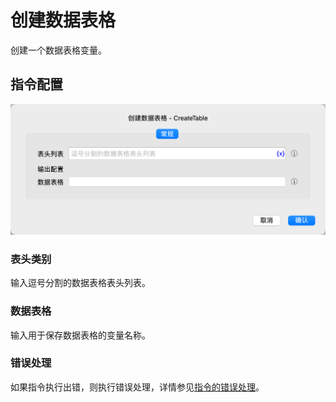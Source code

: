 # 创建数据表格

创建一个数据表格变量。

## 指令配置

![创建数据表格常规配置对话框](create_table_general_config.png)

### 表头类别

输入逗号分割的数据表格表头列表。

### 数据表格

输入用于保存数据表格的变量名称。

### 错误处理

如果指令执行出错，则执行错误处理，详情参见[指令的错误处理](../../manual/error_handling.md)。
